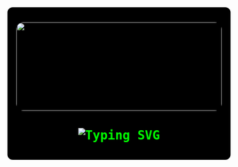 <div align="center" style="background:#000; padding:20px; border-radius:12px; color:#00FF00; font-family:'VT323', monospace;">


  <img src="https://media.giphy.com/media/xTiTnqUxyWbsAXq7Ju/giphy.gif"
       width="100%" height="200px" style="border-radius:16px;" />


  <h1>
    <img src="https://readme-typing-svg.herokuapp.com?font=VT323&size=38&duration=3000&pause=1000&color=00FF00&center=true&vCenter=true&width=500&lines=Hello+World!_;I+am+Bhuvanesh!_;Passionate+Developer!_;Open+Source+Contributor!_;" alt="Typing SVG" />
  </h1>

</div>
